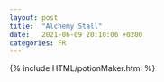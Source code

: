 ```yaml
---
layout: post
title:  "Alchemy Stall"
date:   2021-06-09 20:10:06 +0200
categories: FR
---
```

{% include HTML/potionMaker.html %}